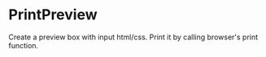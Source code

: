 # PrintPreview
Create a preview box with input html/css. Print it by calling browser's print function.
